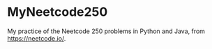# MyNeetcode250
My practice of the Neetcode 250 problems in Python and Java, from https://neetcode.io/. 
